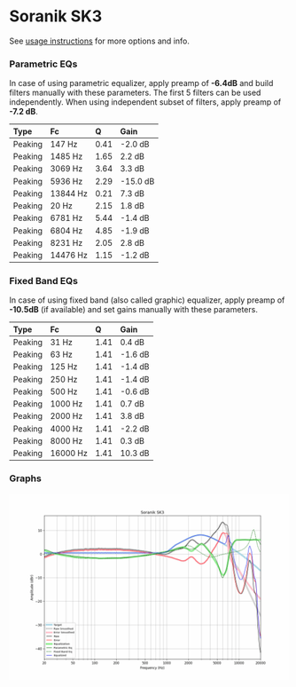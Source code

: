 # Soranik SK3
See [usage instructions](https://github.com/jaakkopasanen/AutoEq#usage) for more options and info.

### Parametric EQs
In case of using parametric equalizer, apply preamp of **-6.4dB** and build filters manually
with these parameters. The first 5 filters can be used independently.
When using independent subset of filters, apply preamp of **-7.2 dB**.

| Type    | Fc       |    Q | Gain     |
|:--------|:---------|:-----|:---------|
| Peaking | 147 Hz   | 0.41 | -2.0 dB  |
| Peaking | 1485 Hz  | 1.65 | 2.2 dB   |
| Peaking | 3069 Hz  | 3.64 | 3.3 dB   |
| Peaking | 5936 Hz  | 2.29 | -15.0 dB |
| Peaking | 13844 Hz | 0.21 | 7.3 dB   |
| Peaking | 20 Hz    | 2.15 | 1.8 dB   |
| Peaking | 6781 Hz  | 5.44 | -1.4 dB  |
| Peaking | 6804 Hz  | 4.85 | -1.9 dB  |
| Peaking | 8231 Hz  | 2.05 | 2.8 dB   |
| Peaking | 14476 Hz | 1.15 | -1.2 dB  |

### Fixed Band EQs
In case of using fixed band (also called graphic) equalizer, apply preamp of **-10.5dB**
(if available) and set gains manually with these parameters.

| Type    | Fc       |    Q | Gain    |
|:--------|:---------|:-----|:--------|
| Peaking | 31 Hz    | 1.41 | 0.4 dB  |
| Peaking | 63 Hz    | 1.41 | -1.6 dB |
| Peaking | 125 Hz   | 1.41 | -1.4 dB |
| Peaking | 250 Hz   | 1.41 | -1.4 dB |
| Peaking | 500 Hz   | 1.41 | -0.6 dB |
| Peaking | 1000 Hz  | 1.41 | 0.7 dB  |
| Peaking | 2000 Hz  | 1.41 | 3.8 dB  |
| Peaking | 4000 Hz  | 1.41 | -2.2 dB |
| Peaking | 8000 Hz  | 1.41 | 0.3 dB  |
| Peaking | 16000 Hz | 1.41 | 10.3 dB |

### Graphs
![](./Soranik%20SK3.png)